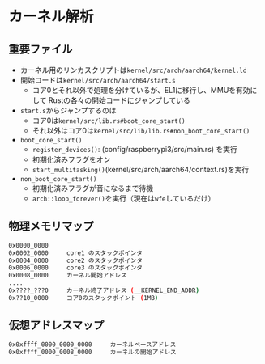 # カーネル解析

## 重要ファイル

- カーネル用のリンカスクリプトは`kernel/src/arch/aarch64/kernel.ld`
- 開始コードは`kernel/src/arch/aarch64/start.s`
    - コア0とそれ以外で処理を分けているが、EL1に移行し、MMUを有効にして
      Rustの各々の開始コードにジャンプしている
- `start.s`からジャンプするのは
    - コア0は`kernel/src/lib.rs#boot_core_start()`
    - それ以外はコア0は`kernel/src/lib/lib.rs#non_boot_core_start()`
- `boot_core_start()`
    - `register_devices()`: (config/raspberrypi3/src/main.rs) を実行
    - 初期化済みフラグをオン
    - `start_multitasking()`(kernel/src/arch/aarch64/context.rs)を実行
- `non_boot_core_start()`
    - 初期化済みフラグが音になるまで待機
    - `arch::loop_forever()`を実行（現在は`wfe`しているだけ）

## 物理メモリマップ

```bash
0x0000_0000
0x0002_0000     core1 のスタックポインタ
0x0004_0000     core2 のスタックポインタ
0x0006_0000     core3 のスタックポインタ
0x0008_0000     カーネル開始アドレス
....
0x????_???0     カーネル終了アドレス (__KERNEL_END_ADDR)
0x??10_0000     コア0のスタックポイント (1MB)
```

## 仮想アドレスマップ

```bash
0x0xffff_0000_0000_0000     カーネルベースアドレス
0x0xffff_0000_0008_0000     カーネルの開始アドレス
```
